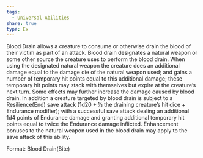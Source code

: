 ```yaml
---
tags:
  - Universal-Abilities
share: true
type: Ex
---
```


Blood Drain allows a creature to consume or otherwise drain the blood of their victim as part of an attack. Blood drain designates a natural weapon or some other source the creature uses to perform the blood drain. When using the designated natural weapon the creature does an additional damage equal to the damage die of the natural weapon used; and gains a number of temporary hit points equal to this additional damage; these temporary hit points may stack with themselves but expire at the creature’s next turn. Some effects may further increase the damage caused by blood drain. In addition a creature targeted by blood drain is subject to a Resilience(End) save attack (1d20 + ½ the draining creature’s hit dice + Endurance modifier); with a successful save attack dealing an additional 1d4 points of Endurance damage and granting additional temporary hit points equal to twice the Endurance damage inflicted. Enhancement bonuses to the natural weapon used in the blood drain may apply to the save attack of this ability.

Format: Blood Drain(Bite)
